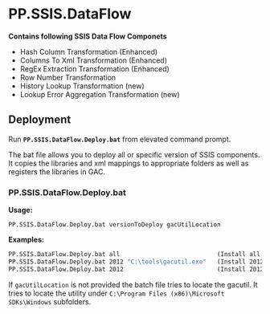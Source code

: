 # PP.SSIS.DataFlow

**Contains following SSIS Data Flow Componets**

* Hash Column Transformation (Enhanced)
* Columns To Xml Transformation (Enhanced)
* RegEx Extraction Transformation (Enhanced)
* Row Number Transformation
* History Lookup Transformation (new)
* Lookup Error Aggregation Transformation (new)

## Deployment

Run **`PP.SSIS.DataFlow.Deploy.bat`** from elevated command prompt.

The bat file allows you to deploy all or specific version of SSIS components. It copies the libraries and xml mappings to appropriate folders as well as registers the libraries in GAC.

### PP.SSIS.DataFlow.Deploy.bat

**Usage:**

`PP.SSIS.DataFlow.Deploy.bat versionToDeploy gacUtilLocation`

**Examples:**
```bat
PP.SSIS.DataFlow.Deploy.bat all                           (Install all versions of components, detect gacutil)
PP.SSIS.DataFlow.Deploy.bat 2012 "C:\tools\gacutil.exe"   (Install 2012 versions of components, use gacutil provided)
PP.SSIS.DataFlow.Deploy.bat 2012                          (Install 2012 versions of components, detect gacutil)
```

If `gacUtilLocation` is not provided the batch file tries to locate the gacutil. It tries to locate the utility under `C:\Program Files (x86)\Microsoft SDKs\Windows` subfolders.